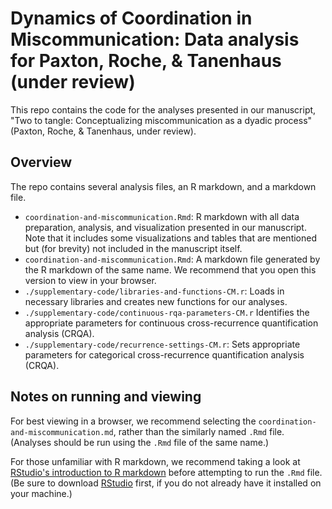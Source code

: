 # Dynamics of Coordination in Miscommunication: Data analysis for Paxton, Roche, & Tanenhaus (under review)

This repo contains the code for the analyses presented in our manuscript, "Two to tangle: Conceptualizing miscommunication as a dyadic process" (Paxton, Roche, & Tanenhaus, under review).

## Overview

The repo contains several analysis files, an R markdown, and a markdown file.

* `coordination-and-miscommunication.Rmd`: R markdown with all data preparation, analysis, and visualization presented in our manuscript. Note that it includes some visualizations and tables that are mentioned but (for brevity) not included in the manuscript itself.
* `coordination-and-miscommunication.Rmd`: A markdown file generated by the R markdown of the same name. We recommend that you open this version to view in your browser.
* `./supplementary-code/libraries-and-functions-CM.r`: Loads in necessary libraries and creates new functions for our analyses.
* `./supplementary-code/continuous-rqa-parameters-CM.r` Identifies the appropriate parameters for continuous cross-recurrence quantification analysis (CRQA).
* `./supplementary-code/recurrence-settings-CM.r`: Sets appropriate parameters for categorical cross-recurrence quantification analysis (CRQA).


## Notes on running and viewing

For best viewing in a browser, we recommend selecting the `coordination-and-miscommunication.md`, rather than the similarly named `.Rmd` file. (Analyses should be run using the `.Rmd` file of the same name.)

For those unfamiliar with R markdown, we recommend taking a look at [RStudio's introduction to R markdown](http://rmarkdown.rstudio.com/) before attempting to run the `.Rmd` file. (Be sure to download [RStudio](https://www.rstudio.com/) first, if you do not already have it installed on your machine.)

